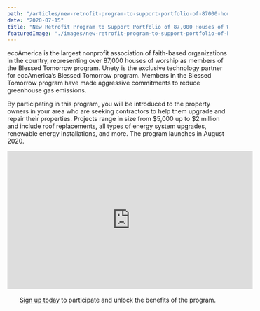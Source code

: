 ```yaml
---
path: "/articles/new-retrofit-program-to-support-portfolio-of-87000-houses-of-worship-nationwide"
date: "2020-07-15"
title: "New Retrofit Program to Support Portfolio of 87,000 Houses of Worship Nationwide"
featuredImage: "./images/new-retrofit-program-to-support-portfolio-of-houses-of-worship-nationwide/introducing-unety-platform.jpg"
---
```


ecoAmerica is the largest nonprofit association of faith-based organizations in the country, representing over 87,000 houses of worship as members of the Blessed Tomorrow program. Unety is the exclusive technology partner for ecoAmerica’s Blessed Tomorrow program. Members in the Blessed Tomorrow program have made aggressive commitments to reduce greenhouse gas emissions.

By participating in this program, you will be introduced to the property owners in your area who are seeking contractors to help them upgrade and repair their properties. Projects range in size from $5,000 up to $2 million and include roof replacements, all types of energy system upgrades, renewable energy installations, and more. The program launches in August 2020.

<div style="text-align: center;">
  <iframe width="560" height="315" src="https://www.youtube-nocookie.com/embed/xU_Q7zjW_VQ" frameborder="0" allow="accelerometer; autoplay; encrypted-media; gyroscope; picture-in-picture" allowfullscreen></iframe>
  <br /><br />
  <a href="https://app.unety.io/auth/sign-up" target="_blank" rel="noopener noreferer">Sign up today</a> to participate and unlock the benefits of the program.
</div>
